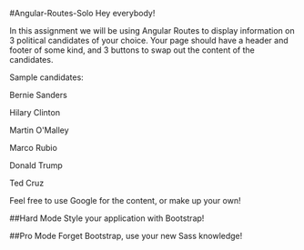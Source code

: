 #Angular-Routes-Solo
Hey everybody!

In this assignment we will be using Angular Routes to display information on 3 political candidates of your choice.
Your page should have a header and footer of some kind, and 3 buttons to swap out the content of the candidates.


Sample candidates:

Bernie Sanders

Hilary Clinton

Martin O'Malley

Marco Rubio

Donald Trump

Ted Cruz



Feel free to use Google for the content, or make up your own!


##Hard Mode
Style your application with Bootstrap!

##Pro Mode
Forget Bootstrap, use your new Sass knowledge!
